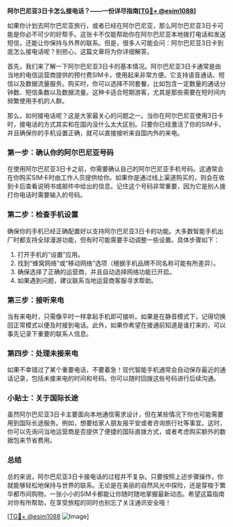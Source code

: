 **阿尔巴尼亚3日卡怎么接电话？——一份详尽指南[[TG💪+ @esim1088](https://t.me/s/esim1088)]**

如果你计划去阿尔巴尼亚旅行，或者已经在阿尔巴尼亚，那么阿尔巴尼亚3日卡可能是你必不可少的好帮手。这张卡不仅能帮助你在阿尔巴尼亚本地拨打电话和发送短信，还能让你保持与外界的联系。但是，很多人可能会问：阿尔巴尼亚3日卡到底怎么接电话呢？别担心，这篇文章将为你详细解答。

首先，我们来了解一下阿尔巴尼亚3日卡的基本情况。阿尔巴尼亚3日卡通常是由当地的电信运营商提供的预付费SIM卡，使用起来非常方便。它支持语音通话、短信以及数据流量服务。购买时，你可以选择不同套餐，比如包含一定数量的通话分钟数、短信条数以及数据流量。这种卡适合短期游客，尤其是那些需要在短时间内频繁使用手机的人群。

那么，如何接电话呢？这是大家最关心的问题之一。当你在阿尔巴尼亚使用3日卡时，接电话的方式其实和在国内没什么太大区别。只要你已经激活了你的SIM卡，并且确保你的手机设置正确，就可以直接接听来自国内外的来电。

### **第一步：确认你的阿尔巴尼亚号码**
在使用阿尔巴尼亚3日卡之前，你需要确认自己的阿尔巴尼亚手机号码。这通常会在你购买SIM卡时由工作人员提供给你。如果你是通过线上渠道购买的，则会在收到卡后查看说明书或邮件中给出的信息。记住这个号码非常重要，因为它是别人拨打你电话时需要输入的号码。

### **第二步：检查手机设置**
确保你的手机已经正确配置好以支持阿尔巴尼亚3日卡的功能。大多数智能手机出厂时都支持全球漫游功能，但有时可能需要手动调整一些设置。具体步骤如下：
1. 打开手机的“设置”应用。
2. 找到“蜂窝网络”或“移动网络”选项（根据手机品牌不同名称可能有所差异）。
3. 确保选择了正确的运营商，并且自动选择网络功能已开启。
4. 如果遇到问题，建议联系当地运营商客服寻求帮助。

### **第三步：接听来电**
当有来电时，只需像平时一样拿起手机即可接听。如果是在静音模式下，记得切换回正常模式以便及时接到电话。此外，如果你希望在接通前知道是谁打来的，可以事先记录下重要的联系人信息。

### **第四步：处理未接来电**
如果不幸错过了某个重要电话，不要着急！现代智能手机通常会自动保存最近的通话记录，包括未接来电的时间和号码。你可以随时回拨这些号码进行后续沟通。

### **小贴士：关于国际长途**
虽然阿尔巴尼亚3日卡主要面向本地通信需求设计，但在某些情况下你也可能需要用到国际长途服务。例如，想要给家人朋友报平安或者咨询旅行社等事宜。这时，你可以先询问当地运营商是否提供了便捷的国际直拨方式，或者考虑购买额外的数据包来节省费用。

### **总结**
总的来说，阿尔巴尼亚3日卡接电话的过程并不复杂。只要按照上述步骤操作，你就能够轻松地保持与世界的联系。无论是在美丽的自然风光中探险，还是穿梭于繁华都市间购物，一张小小的SIM卡都能让你随时随地掌握最新动态。希望这篇指南对你有所帮助，在享受旅程的同时也别忘了关注通讯安全哦！

[[TG💪+ @esim1088](https://t.me/s/esim1088) ![Image](https://i.postimg.cc/4NQfJmqS/Snipaste-2025-05-13-00-14-12.png)]